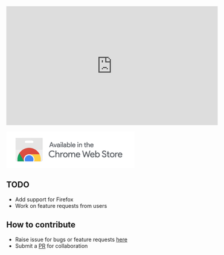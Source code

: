 <iframe width="560" height="315" src="https://www.youtube.com/embed/WyeThCn8iCY" frameborder="0" allow="accelerometer; autoplay; clipboard-write; encrypted-media; gyroscope; picture-in-picture" allowfullscreen></iframe>

[![Chrome Web Store](./assets/img/webstore.png "Chrome Web Store")](https://chrome.google.com/webstore/detail/ytgrep/fhbhmcchljbicaffpjnibgdphekbabbm)

## TODO

- Add support for Firefox
- Work on feature requests from users

## How to contribute

- Raise issue for bugs or feature requests [here](https://github.com/sr1jan/ytGREP/issues)
- Submit a [PR](https://github.com/sr1jan/ytGREP/pulls) for collaboration
